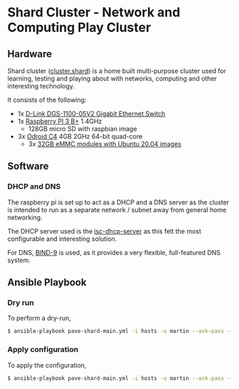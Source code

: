# Shard Cluster - Network and Computing Play Cluster

## Hardware

Shard cluster ([cluster.shard](https://cluster.shard)) is a home built multi-purpose
cluster used for learning, testing and playing about with networks,
computing and other interesting technology.

It consists of the following:

- 1x [D-Link DGS-1100-05V2 Gigabit Ethernet Switch](https://us.dlink.com/en/products/dgs-1100-05v2-5-port-gigabit-smart-managed-switch)
- 1x [Raspberry PI 3 B+](https://www.raspberrypi.com/products/raspberry-pi-3-model-b-plus/) 1.4GHz
  - 128GB micro SD with raspbian image
- 3x [Odroid C4](https://www.odroid.co.uk/index.php?route=product/product&product_id=1027) 4GB 2GHz 64-bit quad-core
  - 3x [32GB eMMC modules with Ubuntu 20.04 images](https://www.odroid.co.uk/odroid-accessories/odroid-os/32gb-emmc-c2-linux)

## Software

### DHCP and DNS

The raspberry pi is set up to act as a DHCP and a DNS server
as the cluster is intended to run as a separate network / subnet
away from general home networking.

The DHCP server used is the [isc-dhcp-server](https://www.isc.org/dhcp/)
as this felt the most configurable and interesting solution.

For DNS, [BIND-9](https://www.isc.org/bind/) is used, as it provides
a very flexible, full-featured DNS system.

## Ansible Playbook

### Dry run

To perform a dry-run,

```bash
$ ansible-playbook pave-shard-main.yml -i hosts -u martin --ask-pass --become --check
```

### Apply configuration

To apply the configuration,

```bash
$ ansible-playbook pave-shard-main.yml -i hosts -u martin --ask-pass --become
```
